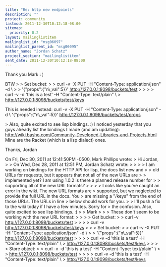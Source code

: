 ```yaml
---
title: "Re: http new endpoints"
description: ""
project: community
lastmod: 2011-12-30T10:12:18-08:00
sitemap:
  priority: 0.2
layout: mailinglistitem
mailinglist_id: "msg06097"
mailinglist_parent_id: "msg06095"
author_name: "Jordan Schatz"
project_section: "mailinglistitem"
sent_date: 2011-12-30T10:12:18-08:00
---
```



Thank you Mark : )

BTW
&gt; &gt; Set bucket:
&gt; &gt; curl -v -X PUT -H "Content-Type: application/json" -d \\
&gt; &gt; '{"props":{"n\\_val":5}}' http://127.0.0.1:8098/buckets/test
&gt; &gt;
&gt; 
&gt; curl -v -d 'this is a test' -H "Content-Type: text/plain" \\
&gt; http://127.0.0.1:8098/buckets/test/keys

This is needed instead:
curl -v -X PUT -H "Content-Type: application/json" -d \\
'{"props":{"n\\_val":5}}' http://127.0.0.1:8098/buckets/test/props

&gt; Also, quite excited to see lisp bindings. :)
I noticed yesterday that you guys already list the bindings I made (and
am updating):
http://wiki.basho.com/Community-Developed-Libraries-and-Projects.html
Mine are the Racket (which is a lisp dialect) ones. 

Thanks,
Jordan


On Fri, Dec 30, 2011 at 12:41:50PM -0500, Mark Phillips wrote:
&gt; Hi Jordan,
&gt; 
&gt; On Wed, Dec 28, 2011 at 12:51 PM, Jordan Schatz  wrote:
&gt; &gt;
&gt; &gt; I am working on bindings for the HTTP API for lisp, the docs list new and
&gt; &gt; old URLs for requests, but it appears that not all of the new URLs are
&gt; &gt; implemented yet? I am using 1.0.2 is there a planned release number for
&gt; &gt; supporting all of the new URL formats?
&gt; &gt;
&gt; 
&gt; Looks like you've caught an error in the wiki. The new URL formats are
&gt; supported, but we neglected to provide the full URL in the docs. You
&gt; are missing a "/keys" from the end of those URLs. The URLs in line
&gt; below should work for you.
&gt; 
&gt; I'll push a fix to the wiki today if I have a few minutes. Sorry for
&gt; the confusion. Also, quite excited to see lisp bindings. :)
&gt; 
&gt; Mark
&gt; 
&gt; &gt; These don't seem to be working with the new URL format:
&gt; &gt;
&gt; &gt; Get bucket:
&gt; &gt; curl -v http://127.0.0.1:8098/buckets/test
&gt; &gt;
&gt; 
&gt; curl -v http://127.0.0.1:8098/buckets/test/keys
&gt; 
&gt; &gt; Set bucket:
&gt; &gt; curl -v -X PUT -H "Content-Type: application/json" -d \\
&gt; &gt; '{"props":{"n\\_val":5}}' http://127.0.0.1:8098/buckets/test
&gt; &gt;
&gt; 
&gt; curl -v -d 'this is a test' -H "Content-Type: text/plain" \\
&gt; http://127.0.0.1:8098/buckets/test/keys
&gt; 
&gt; 
&gt; &gt; Store object:
&gt; &gt; curl -v -d 'this is a test' -H "Content-Type: text/plain" \\
&gt; &gt; http://127.0.0.1:8098/buckets/test
&gt; &gt;
&gt; 
&gt; curl -v -d 'this is a test' -H "Content-Type: text/plain" \\
&gt; http://127.0.0.1:8098/buckets/test/keys

